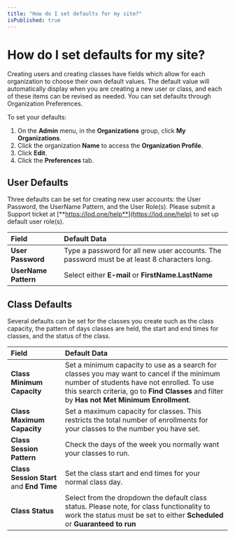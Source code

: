 ```yaml
---
title: "How do I set defaults for my site?"
isPublished: true
---
```


# How do I set defaults for my site?

Creating users and creating classes have fields which allow for each organization to choose their own default values. The default value will automatically display when you are creating a new user or class, and each of these items can be revised as needed. You can set defaults through Organization Preferences.

To set your defaults:
1. On the **Admin** menu, in the **Organizations** group, click **My Organizations**. 
1. Click the organization **Name** to access the **Organization Profile**.
1. Click **Edit**. 
1. Click the **Preferences** tab. 

## User Defaults
Three defaults can be set for creating new user accounts: the User Password, the UserName Pattern, and the User Role(s). Please submit a Support ticket at [**https://lod.one/help**](https://lod.one/help) to set up default user role(s).

| Field | Default Data |
|:------|:--------|
| **User Password** | Type a password for all new user accounts. The password must be at least 8 characters long. |
| **UserName Pattern** | Select either **E-mail** or **FirstName.LastName** |

## Class Defaults
Several defaults can be set for the classes you create such as the class capacity, the pattern of days classes are held, the start and end times for classes, and the status of the class.

| Field | Default Data |
|:------|:--------|
| **Class Minimum Capacity** | Set a minimum capacity to use as a search for classes you may want to cancel if the minimum number of students have not enrolled. To use this search criteria, go to **Find Classes** and filter by **Has not Met Minimum Enrollment**. |
| **Class Maximum Capacity** | Set a maximum capacity for classes. This restricts the total number of enrollments for your classes to the number you have set. |
| **Class Session Pattern** | Check the days of the week you normally want your classes to run. |
| **Class Session Start** and **End Time** | Set the class start and end times for your normal class day. |
| **Class Status** | Select from the dropdown the default class status. Please note, for class functionality to work the status must be set to either **Scheduled** or **Guaranteed to run** |.
